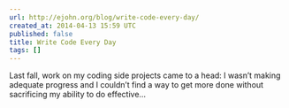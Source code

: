 ```yaml
---
url: http://ejohn.org/blog/write-code-every-day/
created_at: 2014-04-13 15:59 UTC
published: false
title: Write Code Every Day
tags: []
---
```


Last fall, work on my coding side projects came to a head: I wasn’t making adequate progress and I couldn’t find a way to get more done without sacrificing my ability to do effective…
